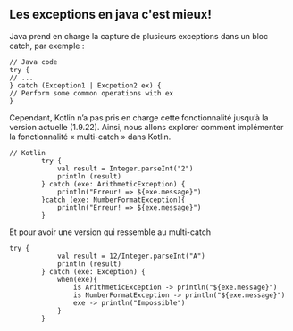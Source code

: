 ## Les exceptions en java c'est mieux!

Java prend en charge la capture de plusieurs exceptions dans un bloc catch, par exemple :

```
// Java code
try {
// ...
} catch (Exception1 | Excpetion2 ex) {
// Perform some common operations with ex
}
```

Cependant, Kotlin n’a pas pris en charge cette fonctionnalité jusqu’à la version actuelle (1.9.22). Ainsi, nous allons explorer comment implémenter la fonctionnalité « multi-catch » dans Kotlin.

```
// Kotlin
        try {
            val result = Integer.parseInt("2")
            println (result)
        } catch (exe: ArithmeticException) {
            println("Erreur! => ${exe.message}")
        }catch (exe: NumberFormatException){
            println("Erreur! => ${exe.message}")
        }
```

Et pour avoir une version qui ressemble au multi-catch
```
try {
            val result = 12/Integer.parseInt("A")
            println (result)
        } catch (exe: Exception) {
            when(exe){
                is ArithmeticException -> println("${exe.message}")
                is NumberFormatException -> println("${exe.message}")
                exe -> println("Impossible")
            }
        }
```